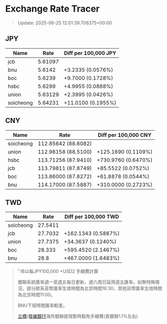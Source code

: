 # Exchange Rate Tracer

> Update: 2025-06-25 12:01:39.706375+00:00

## JPY

| Name      |    Rate | Diff per 100,000 JPY   |
|-----------|---------|------------------------|
| jcb       | 5.61097 |                        |
| bnu       | 5.6142  | +3.2335 (0.0576%)      |
| boc       | 5.6239  | +9.7000 (0.1728%)      |
| hsbc      | 5.6289  | +4.9955 (0.0888%)      |
| union     | 5.63129 | +2.3995 (0.0426%)      |
| soicheong | 5.64231 | +11.0100 (0.1955%)     |

## CNY

| Name      | Rate                | Diff per 100,000 CNY   |
|-----------|---------------------|------------------------|
| soicheong | 112.85642	(88.6082) |                        |
| union     | 112.98158	(88.5100) | +125.1690 (0.1109%)    |
| hsbc      | 113.71256	(87.9410) | +730.9760 (0.6470%)    |
| jcb       | 113.79811	(87.8749) | +85.5522 (0.0752%)     |
| boc       | 113.86000	(87.8272) | +61.8878 (0.0544%)     |
| bnu       | 114.17000	(87.5887) | +310.0000 (0.2723%)    |

## TWD

| Name      |    Rate | Diff per 100,000 TWD   |
|-----------|---------|------------------------|
| soicheong | 27.5411 |                        |
| jcb       | 27.7032 | +162.1343 (0.5887%)    |
| union     | 27.7375 | +34.3637 (0.1240%)     |
| boc       | 28.333  | +595.4520 (2.1467%)    |
| bnu       | 28.8    | +467.0000 (1.6483%)    |


> ¹ IB以每JPY100,000 +USD2 手續費計算
>
> 銀聯系統匯率週一至週五每日更新，週六周日延用週五匯率。如無特殊情況，部分歐系貨幣匯率生效時間為北京時間16:30，其他貨幣匯率生效時間為北京時間11:00。
>
> BNU下班時間匯率較差。
>
> [立橋](https://www.wlbank.com.mo/uploads/ueditor/file/20181211/1544536513900230.pdf)/[發展銀行](https://www.mdb.com.mo/Service_Charges_20230728.pdf)海外銀聯提現暫時豁免手續費(貴銀聯1.1%左右)

